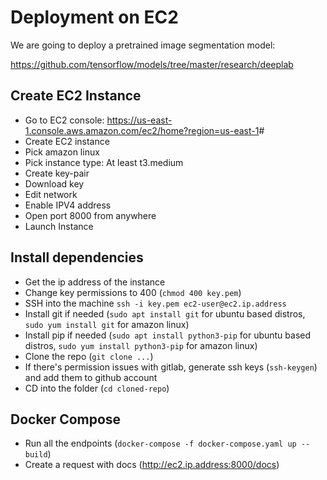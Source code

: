 # Deployment on EC2

We are going to deploy a pretrained image segmentation model:

<https://github.com/tensorflow/models/tree/master/research/deeplab>

## Create EC2 Instance

- Go to EC2 console: <https://us-east-1.console.aws.amazon.com/ec2/home?region=us-east-1>#
- Create EC2 instance
- Pick amazon linux
- Pick instance type: At least t3.medium
- Create key-pair
- Download key
- Edit network
- Enable IPV4 address
- Open port 8000 from anywhere
- Launch Instance

## Install dependencies

- Get the ip address of the instance
- Change key permissions to 400 (`chmod 400 key.pem`)
- SSH into the machine `ssh -i key.pem ec2-user@ec2.ip.address`
- Install git if needed (`sudo apt install git` for ubuntu based distros, `sudo yum install git` for amazon linux)
- Install pip if needed (`sudo apt install python3-pip` for ubuntu based distros, `sudo yum install python3-pip` for amazon linux)
- Clone the repo (`git clone ...`)
- If there's permission issues with gitlab, generate ssh keys (`ssh-keygen`) and add them to github account
- CD into the folder (`cd cloned-repo`)

## Docker Compose

- Run all the endpoints (`docker-compose -f docker-compose.yaml up --build`)
- Create a request with docs (<http://ec2.ip.address:8000/docs>)
